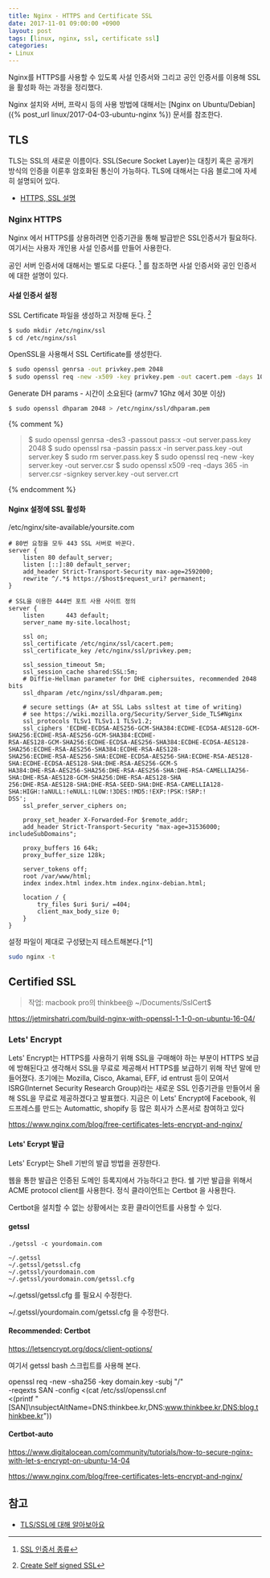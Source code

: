 ```yaml
---
title: Nginx - HTTPS and Certificate SSL
date: 2017-11-01 09:00:00 +0900
layout: post
tags: [linux, nginx, ssl, certificate ssl]
categories: 
- Linux
---
```


Nginx를 HTTPS를 사용할 수 있도록 사설 인증서와 그리고 공인 인증서를 이용해 SSL을 활성화 하는 과정을 정리했다.

Nginx 설치와 서버, 프락시 등의 사용 방법에 대해서는 [Nginx on Ubuntu/Debian]({% post_url linux/2017-04-03-ubuntu-nginx %}) 문서를 참조한다.

## TLS

TLS는 SSL의 새로운 이름이다. SSL(Secure Socket Layer)는 대칭키 혹은 공개키 방식의 인증을 이룬후 암호화된 통신이 가능하다. TLS에 대해서는 다음 블로그에 자세히 설명되어 있다.

 - [HTTPS, SSL 설명](https://opentutorials.org/course/228/4894)


### Nginx HTTPS

Nginx 에서 HTTPS를 상용하려면 인증기관을 통해 발급받은 SSL인증서가 필요하다. 여기서는 사용자 개인용 사설 인증서를 만들어 사용한다.

공인 서버 인증서에 대해서는 별도로 다룬다. [^2] 를 참조하면 사설 인증서와 공인 인증서에 대한 설명이 있다.


#### 사설 인증서 설정

SSL Certificate 파일을 생성하고 저장해 둔다. [^4]

```bash
$ sudo mkdir /etc/nginx/ssl
$ cd /etc/nginx/ssl
```

OpenSSL을 사용해서 SSL Certificate를 생성한다.

```sh
$ sudo openssl genrsa -out privkey.pem 2048
$ sudo openssl req -new -x509 -key privkey.pem -out cacert.pem -days 1095
```


Generate DH params - 시간이 소요된다 (armv7 1Ghz 에서 30분 이상)

```sh
$ sudo openssl dhparam 2048 > /etc/nginx/ssl/dhparam.pem
```

{% comment %}

> $ sudo openssl genrsa -des3 -passout pass:x -out server.pass.key 2048
> $ sudo openssl rsa -passin pass:x -in server.pass.key -out server.key
> $ sudo rm server.pass.key
> $ sudo openssl req -new -key server.key -out server.csr
> $ sudo openssl x509 -req -days 365 -in server.csr -signkey server.key -out server.crt

{% endcomment %}


#### Nginx 설정에 SSL 활성화

/etc/nginx/site-available/yoursite.com

```
# 80번 요청을 모두 443 SSL 서버로 바꾼다.
server {
    listen 80 default_server;
    listen [::]:80 default_server;
    add_header Strict-Transport-Security max-age=2592000;
    rewrite ^/.*$ https://$host$request_uri? permanent;
}

# SSL을 이용한 444번 포트 사용 사이트 정의 
server {
    listen      443 default;
    server_name my-site.localhost;

    ssl on;
    ssl_certificate /etc/nginx/ssl/cacert.pem;
    ssl_certificate_key /etc/nginx/ssl/privkey.pem;

    ssl_session_timeout 5m;
    ssl_session_cache shared:SSL:5m;
    # Diffie-Hellman parameter for DHE ciphersuites, recommended 2048 bits
    ssl_dhparam /etc/nginx/ssl/dhparam.pem;

    # secure settings (A+ at SSL Labs ssltest at time of writing)
    # see https://wiki.mozilla.org/Security/Server_Side_TLS#Nginx
    ssl_protocols TLSv1 TLSv1.1 TLSv1.2;
    ssl_ciphers 'ECDHE-ECDSA-AES256-GCM-SHA384:ECDHE-ECDSA-AES128-GCM-SHA256:ECDHE-RSA-AES256-GCM-SHA384:ECDHE-
RSA-AES128-GCM-SHA256:ECDHE-ECDSA-AES256-SHA384:ECDHE-ECDSA-AES128-SHA256:ECDHE-RSA-AES256-SHA384:ECDHE-RSA-AES128-
SHA256:ECDHE-RSA-AES256-SHA:ECDHE-ECDSA-AES256-SHA:ECDHE-RSA-AES128-SHA:ECDHE-ECDSA-AES128-SHA:DHE-RSA-AES256-GCM-S
HA384:DHE-RSA-AES256-SHA256:DHE-RSA-AES256-SHA:DHE-RSA-CAMELLIA256-SHA:DHE-RSA-AES128-GCM-SHA256:DHE-RSA-AES128-SHA
256:DHE-RSA-AES128-SHA:DHE-RSA-SEED-SHA:DHE-RSA-CAMELLIA128-SHA:HIGH:!aNULL:!eNULL:!LOW:!3DES:!MD5:!EXP:!PSK:!SRP:!
DSS';
    ssl_prefer_server_ciphers on;

    proxy_set_header X-Forwarded-For $remote_addr;
    add_header Strict-Transport-Security "max-age=31536000; includeSubDomains";

    proxy_buffers 16 64k;
    proxy_buffer_size 128k;

    server_tokens off;
    root /var/www/html;
    index index.html index.htm index.nginx-debian.html;

    location / {
        try_files $uri $uri/ =404;
        client_max_body_size 0;
    }
}

```

설정 파일이 제대로 구성됐는지 테스트해본다.[^1]

```sh
sudo nginx -t
```


## Certified SSL

> 작업: macbook pro의 thinkbee@ ~/Documents/SslCert$

https://jetmirshatri.com/build-nginx-with-openssl-1-1-0-on-ubuntu-16-04/

### Lets' Encrypt

Lets' Encrypt는 HTTPS를 사용하기 위해 SSL을 구매해야 하는 부분이 HTTPS 보급에 방해된다고 생각해서 SSL을 무료로 제공해서 HTTPS를 보급하기 위해 작년 말에 만들어졌다. 초기에는 Mozilla, Cisco, Akamai, EFF, id entrust 등이 모여서 ISRG(Internet Security Research Group)라는 새로운 SSL 인증기관을 만들어서 올해 SSL을 무료로 제공하겠다고 발표했다. 지금은 이 Lets' Encrypt에 Facebook, 워드프레스를 만드는 Automattic, shopify 등 많은 회사가 스폰서로 참여하고 있다

https://www.nginx.com/blog/free-certificates-lets-encrypt-and-nginx/

#### Lets' Ecrypt 발급

Lets' Ecrypt는 Shell 기반의 발급 방법을 권장한다.

 웹을 통한 발급은 인증된 도메인 등록지에서 가능하다고 한다. 쉘 기반 발급을 위해서 ACME protocol client를 사용한다. 정식 클라이언트는 Certbot 을 사용한다.

Certbot을 설치할 수 없는 상황에서는 호환 클라이언트를 사용할 수 있다.



#### getssl


```
./getssl -c yourdomain.com
```



```
~/.getssl
~/.getssl/getssl.cfg
~/.getssl/yourdomain.com
~/.getssl/yourdomain.com/getssl.cfg
```


~/.getssl/getssl.cfg 를 필요시 수정한다.


~/.getssl/yourdomain.com/getssl.cfg 을 수정한다.



#### Recommended: Certbot

https://letsencrypt.org/docs/client-options/

여기서 getssl bash 스크립트를 사용해 본다.


openssl req -new -sha256 -key domain.key -subj "/" \
  -reqexts SAN -config <(cat /etc/ssl/openssl.cnf \
  <(printf "[SAN]\nsubjectAltName=DNS:thinkbee.kr,DNS:www.thinkbee.kr,DNS:blog.thinkbee.kr"))


#### Certbot-auto

https://www.digitalocean.com/community/tutorials/how-to-secure-nginx-with-let-s-encrypt-on-ubuntu-14-04



https://www.nginx.com/blog/free-certificates-lets-encrypt-and-nginx/


## 참고

 - [TLS/SSL에 대해 알아보아요](http://btsweet.blogspot.kr/2014/06/tls-ssl.html)


[^2]: [SSL 인증서 종류](http://it79.egloos.com/1121724)

[^3]: [Enabling Https with Nginx](https://manual.seafile.com/deploy/https_with_nginx.html)
[^4]: [Create Self signed SSL](https://www.digitalocean.com/community/tutorials/how-to-create-a-self-signed-ssl-certificate-for-nginx-in-ubuntu-16-04)
